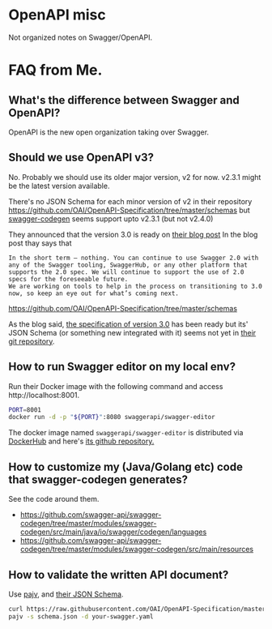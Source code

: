 # OpenAPI misc
Not organized notes on Swagger/OpenAPI.

# FAQ from Me.

## What's the difference between Swagger and OpenAPI?

OpenAPI is the new open organization taking over Swagger.

## Should we use OpenAPI v3?

No. Probably we should use its older major version, v2 for now.
v2.3.1 might be the latest version available.

There's no JSON Schema for each minor version of v2 in their repository https://github.com/OAI/OpenAPI-Specification/tree/master/schemas but [swagger-codegen](https://github.com/swagger-api/swagger-codegen) seems support upto v2.3.1 (but not v2.4.0) 

They announced that the version 3.0 is ready on [their blog post](https://swagger.io/blog/announcing-openapi-3-0/)
In the blog post thay says that

    In the short term — nothing. You can continue to use Swagger 2.0 with any of the Swagger tooling, SwaggerHub, or any other platform that supports the 2.0 spec. We will continue to support the use of 2.0 specs for the foreseeable future.
    We are working on tools to help in the process on transitioning to 3.0 now, so keep an eye out for what’s coming next.

https://github.com/OAI/OpenAPI-Specification/tree/master/schemas

As the blog said, [the specification of version 3.0](https://github.com/OAI/OpenAPI-Specification/blob/master/versions/3.0.0.md) has been ready but its' JSON Schema (or something new integrated with it) seems not yet in [their git repository](https://github.com/OAI/OpenAPI-Specification/tree/master/schemas).



## How to run Swagger editor on my local env?

Run their Docker image with the following command and access http://localhost:8001.

```sh
PORT=8001
docker run -d -p "${PORT}":8080 swaggerapi/swagger-editor
```

The docker image named `swaggerapi/swagger-editor` is distributed via [DockerHub](https://hub.docker.com/r/swaggerapi/swagger-editor/)
and here's [its github repository.](https://github.com/swagger-api/swagger-editor)

## How to customize my (Java/Golang etc) code that swagger-codegen generates?

See the code around them.
- https://github.com/swagger-api/swagger-codegen/tree/master/modules/swagger-codegen/src/main/java/io/swagger/codegen/languages
- https://github.com/swagger-api/swagger-codegen/tree/master/modules/swagger-codegen/src/main/resources

## How to validate the written API document?

Use [pajv](https://www.npmjs.com/package/pajv), and [their JSON Schema](https://github.com/OAI/OpenAPI-Specification/blob/master/schemas/v2.0/schema.json).

```sh
curl https://raw.githubusercontent.com/OAI/OpenAPI-Specification/master/schemas/v2.0/schema.json -o schema.json
pajv -s schema.json -d your-swagger.yaml
```


